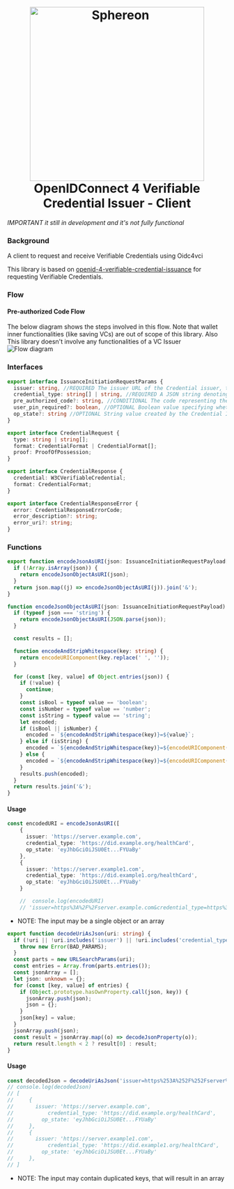 <h1 align="center">
  <br>
  <a href="https://www.sphereon.com"><img src="https://sphereon.com/content/themes/sphereon/assets/img/logo.svg" alt="Sphereon" width="400"></a>
    <br>OpenIDConnect 4 Verifiable Credential Issuer - Client 
  <br>
</h1>

_IMPORTANT it still in development and it's not fully functional_

### Background 

A client to request and receive Verifiable Credentials using Oidc4vci

This library is based on [openid-4-verifiable-credential-issuance](https://openid.net/specs/openid-4-verifiable-credential-issuance-1_0.html) for requesting Verifiable Credentials.

### Flow
#### Pre-authorized Code Flow
The below diagram shows the steps involved in this flow. Note that wallet inner functionalities (like saving VCs) are out of scope of this library. Also This library doesn't involve any functionalities of a VC Issuer
![Flow diagram](https://www.plantuml.com/plantuml/proxy?cache=no&src=https://raw.githubusercontent.com/Sphereon-Opensource/OIDC4VCI-client/develop/docs/preauthorized-code-flow.puml)

### Interfaces

```typescript
export interface IssuanceInitiationRequestParams {
  issuer: string, //REQUIRED The issuer URL of the Credential issuer, the Wallet is requested to obtain one or more Credentials from.
  credential_type: string[] | string, //REQUIRED A JSON string denoting the type of the Credential the Wallet shall request
  pre_authorized_code?: string, //CONDITIONAL The code representing the issuer's authorization for the Wallet to obtain Credentials of a certain type. This code MUST be short lived and single-use. MUST be present in a pre-authorized code flow.
  user_pin_required?: boolean, //OPTIONAL Boolean value specifying whether the issuer expects presentation of a user PIN along with the Token Request in a pre-authorized code flow. Default is false.
  op_state?: string //OPTIONAL String value created by the Credential Issuer and opaque to the Wallet that is used to bind the sub-sequent authentication request with the Credential Issuer to a context set up during previous steps
}

export interface CredentialRequest {
  type: string | string[];
  format: CredentialFormat | CredentialFormat[];
  proof: ProofOfPossession;
}

export interface CredentialResponse {
  credential: W3CVerifiableCredential;
  format: CredentialFormat;
}

export interface CredentialResponseError {
  error: CredentialResponseErrorCode;
  error_description?: string;
  error_uri?: string;
}
```

### Functions

```typescript
export function encodeJsonAsURI(json: IssuanceInitiationRequestPayload[] | IssuanceInitiationRequestPayload) {
  if (!Array.isArray(json)) {
    return encodeJsonObjectAsURI(json);
  }
  return json.map((j) => encodeJsonObjectAsURI(j)).join('&');
}

function encodeJsonObjectAsURI(json: IssuanceInitiationRequestPayload) {
  if (typeof json === 'string') {
    return encodeJsonObjectAsURI(JSON.parse(json));
  }

  const results = [];

  function encodeAndStripWhitespace(key: string) {
    return encodeURIComponent(key.replace(' ', ''));
  }

  for (const [key, value] of Object.entries(json)) {
    if (!value) {
      continue;
    }
    const isBool = typeof value == 'boolean';
    const isNumber = typeof value == 'number';
    const isString = typeof value == 'string';
    let encoded;
    if (isBool || isNumber) {
      encoded = `${encodeAndStripWhitespace(key)}=${value}`;
    } else if (isString) {
      encoded = `${encodeAndStripWhitespace(key)}=${encodeURIComponent(value)}`;
    } else {
      encoded = `${encodeAndStripWhitespace(key)}=${encodeURIComponent(JSON.stringify(value))}`;
    }
    results.push(encoded);
  }
  return results.join('&');
}
```

#### Usage

```typescript
const encodedURI = encodeJsonAsURI([
    {
      issuer: 'https://server.example.com',
      credential_type: 'https://did.example.org/healthCard',
      op_state: 'eyJhbGciOiJSU0Et...FYUaBy'
    },
    {
      issuer: 'https://server.example1.com',
      credential_type: 'https://did.example1.org/healthCard',
      op_state: 'eyJhbGciOiJSU0Et...FYUaBy'
    }

    //  console.log(encodedURI)
    // 'issuer=https%3A%2F%2Fserver.example.com&credential_type=https%3A%2F%2Fdid.example.org%2FhealthCard&op_state=eyJhbGciOiJSU0Et...FYUaBy&issuer=https%3A%2F%2Fserver.example1.com&credential_type=https%3A%2F%2Fdid.example1.org%2FhealthCard&op_state=eyJhbGciOiJSU0Et...FYUaBy'
```

* NOTE: The input may be a single object or an array

```typescript
export function decodeUriAsJson(uri: string) {
  if (!uri || !uri.includes('issuer') || !uri.includes('credential_type')) {
    throw new Error(BAD_PARAMS);
  }
  const parts = new URLSearchParams(uri);
  const entries = Array.from(parts.entries());
  const jsonArray = [];
  let json: unknown = {};
  for (const [key, value] of entries) {
    if (Object.prototype.hasOwnProperty.call(json, key)) {
      jsonArray.push(json);
      json = {};
    }
    json[key] = value;
  }
  jsonArray.push(json);
  const result = jsonArray.map((o) => decodeJsonProperty(o));
  return result.length < 2 ? result[0] : result;
}
```

#### Usage

```typescript
const decodedJson = decodeUriAsJson('issuer=https%253A%252F%252Fserver%252Eexample%252Ecom&credential_type=https%253A%252F%252Fdid%252Eexample%252Eorg%252FhealthCard&op_state=eyJhbGciOiJSU0Et...FYUaBy&issuer=https%253A%252F%252Fserver%252Eexample1%252Ecom&credential_type=https%253A%252F%252Fdid%252Eexample1%252Eorg%252FhealthCard&op_state=eyJhbGciOiJSU0Et...FYUaBy')
// console.log(decodedJson)
// [
//     {
//       issuer: 'https://server.example.com',
//           credential_type: 'https://did.example.org/healthCard',
//         op_state: 'eyJhbGciOiJSU0Et...FYUaBy'
//     },
//     {
//       issuer: 'https://server.example1.com',
//           credential_type: 'https://did.example1.org/healthCard',
//         op_state: 'eyJhbGciOiJSU0Et...FYUaBy'
//     },
// ]
```
* NOTE: The input may contain duplicated keys, that will result in an array

